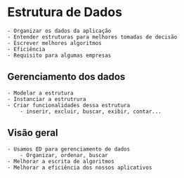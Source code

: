 
# Estrutura de Dados
    - Organizar os dados da aplicação
    - Entender estruturas para melhores tomadas de decisão
    - Escrever melhores algoritmos
    - Eficiência
    - Requisito para algumas empresas


## Gerenciamento dos dados
    - Modelar a estrutura
    - Instanciar a estrutrura
    - Criar funcionalidades dessa estrutura
        - inserir, excluir, buscar, exibir, contar...


## Visão geral
    - Usamos ED para gerenciamento de dados
        - Organizar, ordenar, buscar
    - Melhorar a escrita de algoritmos
    - Melhorar a eficiência dos nossos aplicativos
     